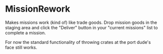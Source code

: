 # MissionRework

Makes missions work (kind of) like trade goods.
Drop mission goods in the staging area and click the "Deliver" button in your "current missions" list to complete a mission.

For now the standard functionality of throwing crates at the port dude's face still works.
